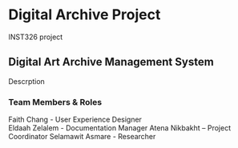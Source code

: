 # Digital Archive Project
INST326 project

## Digital Art Archive Management System
Descrption

### Team Members & Roles 
Faith Chang - User Experience Designer  
Eldaah Zelalem - Documentation Manager
Atena Nikbakht – Project Coordinator
Selamawit Asmare - Researcher



